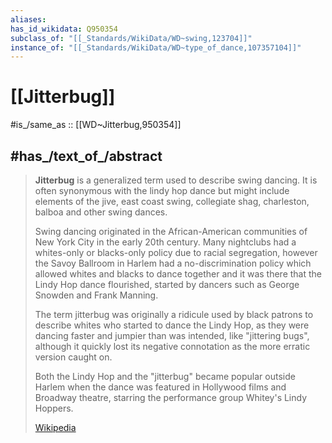 ```yaml
---
aliases:
has_id_wikidata: Q950354
subclass_of: "[[_Standards/WikiData/WD~swing,123704]]"
instance_of: "[[_Standards/WikiData/WD~type_of_dance,107357104]]"
---
```


# [[Jitterbug]] 

#is_/same_as :: [[WD~Jitterbug,950354]] 

## #has_/text_of_/abstract 

> **Jitterbug** is a generalized term used to describe swing dancing. 
> It is often synonymous with the lindy hop dance but might include elements of the jive, 
> east coast swing, collegiate shag, charleston, balboa and other swing dances.
>
> Swing dancing originated in the African-American communities of New York City in the early 20th century. 
> Many nightclubs had a whites-only or blacks-only policy due to racial segregation, 
> however the Savoy Ballroom in Harlem had a no-discrimination policy 
> which allowed whites and blacks to dance together 
> and it was there that the Lindy Hop dance flourished, 
> started by dancers such as George Snowden and Frank Manning. 
> 
> The term jitterbug was originally a ridicule used by black patrons 
> to describe whites who started to dance the Lindy Hop, 
> as they were dancing faster and jumpier than was intended, like "jittering bugs", 
> although it quickly lost its negative connotation as the more erratic version caught on. 
> 
> Both the Lindy Hop and the "jitterbug" became popular outside Harlem 
> when the dance was featured in Hollywood films and Broadway theatre, 
> starring the performance group Whitey's Lindy Hoppers.
>
> [Wikipedia](https://en.wikipedia.org/wiki/Jitterbug) 

